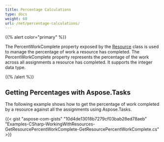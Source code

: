 ```yaml
---
title: Percentage Calculations
type: docs
weight: 60
url: /net/percentage-calculations/
---
```


{{% alert color="primary" %}} 

The PercentWorkComplete property exposed by the [Resource](https://apireference.aspose.com/tasks/net/aspose.tasks/resource) class is used to manage the percentage of work a resource has completed. The PercentWorkComplete property represents the percentage of the work across all assignments a resource has completed. It supports the integer data type.

{{% /alert %}} 
## **Getting Percentages with Aspose.Tasks**
The following example shows how to get the percentage of work completed by a resource against all the assignments using Aspose.Tasks.

{{< gist "aspose-com-gists" "10d4de13018b7279cf03bab28ed78aeb" "Examples-CSharp-WorkingWithResources-GetResourcePercentWorkComplete-GetResourcePercentWorkComplete.cs" >}}
